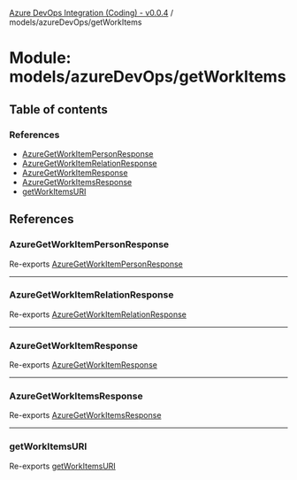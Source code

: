 [Azure DevOps Integration (Coding) - v0.0.4](../README.md) / models/azureDevOps/getWorkItems

# Module: models/azureDevOps/getWorkItems

## Table of contents

### References

- [AzureGetWorkItemPersonResponse](models_azureDevOps_getWorkItems.md#azuregetworkitempersonresponse)
- [AzureGetWorkItemRelationResponse](models_azureDevOps_getWorkItems.md#azuregetworkitemrelationresponse)
- [AzureGetWorkItemResponse](models_azureDevOps_getWorkItems.md#azuregetworkitemresponse)
- [AzureGetWorkItemsResponse](models_azureDevOps_getWorkItems.md#azuregetworkitemsresponse)
- [getWorkItemsURI](models_azureDevOps_getWorkItems.md#getworkitemsuri)

## References

### AzureGetWorkItemPersonResponse

Re-exports [AzureGetWorkItemPersonResponse](../classes/models_azureDevOps_getWorkItems_azureGetWorkItemPersonResponse.AzureGetWorkItemPersonResponse.md)

___

### AzureGetWorkItemRelationResponse

Re-exports [AzureGetWorkItemRelationResponse](../classes/models_azureDevOps_getWorkItems_azureGetWorkItemRelationResponse.AzureGetWorkItemRelationResponse.md)

___

### AzureGetWorkItemResponse

Re-exports [AzureGetWorkItemResponse](../classes/models_azureDevOps_getWorkItems_azureGetWorkItemResponse.AzureGetWorkItemResponse.md)

___

### AzureGetWorkItemsResponse

Re-exports [AzureGetWorkItemsResponse](../classes/models_azureDevOps_getWorkItems_azureGetWorkItemsResponse.AzureGetWorkItemsResponse.md)

___

### getWorkItemsURI

Re-exports [getWorkItemsURI](models_azureDevOps_getWorkItems_resourceURI.md#getworkitemsuri)
